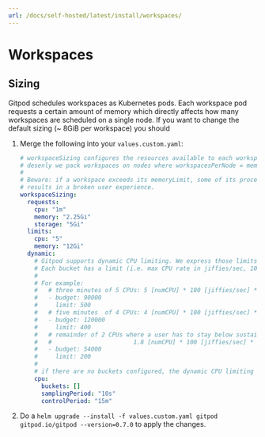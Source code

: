 ```yaml
---
url: /docs/self-hosted/latest/install/workspaces/
---
```


# Workspaces

## Sizing

Gitpod schedules workspaces as Kubernetes pods. Each workspace pod requests a certain amount of memory which directly affects how many workspaces are scheduled on a single node.
If you want to change the default sizing (~ 8GiB per workspace) you should
 1. Merge the following into your `values.custom.yaml`:
    ```yaml
    # workspaceSizing configures the resources available to each workspace. These settings directly impact how
    # desenly we pack workspaces on nodes where workspacesPerNode = memoryAvailable(node) / memoryRequest.
    #
    # Beware: if a workspace exceeds its memoryLimit, some of its processes may be terminated (OOM-kill) which
    # results in a broken user experience.
    workspaceSizing:
      requests:
        cpu: "1m"
        memory: "2.25Gi"
        storage: "5Gi"
      limits:
        cpu: "5"
        memory: "12Gi"
      dynamic:
        # Gitpod supports dynamic CPU limiting. We express those limits in "buckets of CPU time" (jiffies where 1 jiffie is 1% of a vCPU).
        # Each bucket has a limit (i.e. max CPU rate in jiffies/sec, 100 jiffies/sec = 1 vCPU).
        #
        # For example:
        #   # three minutes of 5 CPUs: 5 [numCPU] * 100 [jiffies/sec] * (3 * 60) [seconds] = 90000
        #   - budget: 90000
        #     limit: 500
        #   # five minutes  of 4 CPUs: 4 [numCPU] * 100 [jiffies/sec] * (5 * 60) [seconds] = 120000
        #   - budget: 120000
        #     limit: 400
        #   # remainder of 2 CPUs where a user has to stay below sustained use of 1.8 CPUs for 5 minutes:
        #   #                       1.8 [numCPU] * 100 [jiffies/sec] * (5 * 60) [seconds] = 54000
        #   - budget: 54000
        #     limit: 200
        #
        # if there are no buckets configured, the dynamic CPU limiting is disabled.
        cpu:
          buckets: []
          samplingPeriod: "10s"
          controlPeriod: "15m"
    ```

 2. Do a `helm upgrade --install -f values.custom.yaml gitpod gitpod.io/gitpod --version=0.7.0` to apply the changes.
